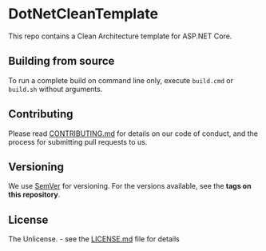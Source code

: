 DotNetCleanTemplate
=================

This repo contains a Clean Architecture template for ASP.NET Core.

## Building from source

To run a complete build on command line only, execute `build.cmd` or `build.sh` without arguments.

## Contributing

Please read [CONTRIBUTING.md](CONTRIBUTING.md) for details on our code of conduct, and the process for submitting pull requests to us.

## Versioning

We use [SemVer](http://semver.org/) for versioning. For the versions available, see the **tags on this repository**.

## License

The Unlicense. - see the [LICENSE.md](LICENSE.md) file for details
